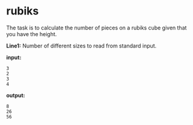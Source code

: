 # rubiks
The task is to calculate the number of pieces on a rubiks cube given that you have the height.

**Line1:** Number of different sizes to read from standard input.

**input:**
```
3
2
3
4
```

**output:**
```
8
26
56
```
